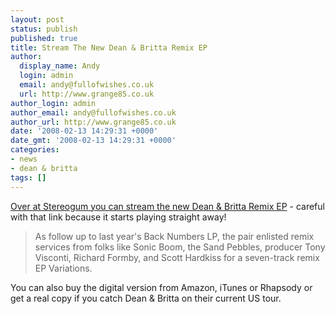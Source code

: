 ```yaml
---
layout: post
status: publish
published: true
title: Stream The New Dean & Britta Remix EP
author:
  display_name: Andy
  login: admin
  email: andy@fullofwishes.co.uk
  url: http://www.grange85.co.uk
author_login: admin
author_email: andy@fullofwishes.co.uk
author_url: http://www.grange85.co.uk
date: '2008-02-13 14:29:31 +0000'
date_gmt: '2008-02-13 14:29:31 +0000'
categories:
- news
- dean & britta
tags: []
---
```

<p><a href="http://stereogum.com/archives/stream-the-new-dean-britta-remix-ep_008078.html">Over at Stereogum you can stream the new Dean & Britta Remix EP</a> - careful with that link because it starts playing straight away!</p>
<blockquote><p>As follow up to last year's Back Numbers LP, the pair enlisted remix services from folks like Sonic Boom, the Sand Pebbles, producer Tony Visconti, Richard Formby, and Scott Hardkiss for a seven-track remix EP Variations.</p></blockquote>
<p>You can also buy the digital version from <span class="removed_link" title="http://www.amazon.com/gp/product/B0011UQA2K?ie=UTF8&tag=aheadfullofwi-20&linkCode=as2&camp=1789&creative=9325&creativeASIN=B0011UQA2K">Amazon</span>, iTunes or Rhapsody or get a real copy if you catch Dean & Britta on their <span class="removed_link" title="https://www.fullofwishes.co.uk/database/upcoming/dean_and_britta/">current US tour</span>.</p>
